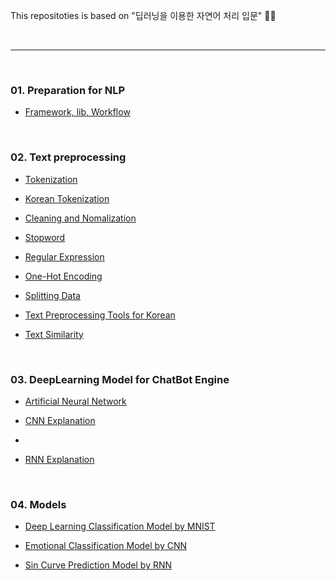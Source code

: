 This repositoties is based on "딥러닝을 이용한 자연어 처리 입문" 🏄‍♂️
 
<br>

___

<br>

### 01. Preparation for NLP

- <a href="https://github.com/YuLim2/NLP_study/blob/master/study/01.preparation.md">Framework, lib, Workflow</a>

<br>

### 02. Text preprocessing

- <a href="https://github.com/YuLim2/NLP_study/blob/master/study/text_preprocessing/Tokenization.ipynb">Tokenization</a>

- <a href="https://github.com/YuLim2/NLP_study/blob/master/study/text_preprocessing/Korean_Tokenization.ipynb">Korean Tokenization</a>

- <a href="https://github.com/YuLim2/NLP_study/blob/master/study/text_preprocessing/Clean_and_Normalization.ipynb">Cleaning and Nomalization</a>

- <a href="https://github.com/YuLim2/NLP_study/blob/master/study/text_preprocessing/Stopword.ipynb">Stopword</a>

- <a href="https://github.com/YuLim2/NLP_study/blob/master/study/text_preprocessing/Regular_Expression.ipynb">Regular Expression</a>

- <a href="https://github.com/YuLim2/NLP_study/blob/master/study/text_preprocessing/One-Hot_Encoding.ipynb">One-Hot Encoding</a>

- <a href="https://github.com/YuLim2/NLP_study/blob/master/study/text_preprocessing/Splitting_Data.ipynb">Splitting Data</a>

- <a href="https://github.com/YuLim2/NLP_study/blob/master/study/text_preprocessing/Text_Preprocessing_Tools_for_Korean_Text.ipynb">Text Preprocessing Tools for Korean</a>

- <a href="https://github.com/YuLim2/NLP_study/blob/master/study/text_preprocessing/Text_Similarity.ipynb">Text Similarity</a>

<br>

### 03. DeepLearning Model for ChatBot Engine

- <a href="https://velog.io/@yulim2/NLP-%EC%9D%B8%EA%B3%B5-%EC%8B%A0%EA%B2%BD%EB%A7%9D-Artificial-Neural-Network">Artificial Neural Network</a>

- <a href="https://velog.io/@yulim2/NLP-CNN-%EB%AA%A8%EB%8D%B8">CNN Explanation</a>
- 
- <a href="https://velog.io/@yulim2/NPL-RNN-%EB%AA%A8%EB%8D%B8-RNN-Model">RNN Explanation</a>

<br>

### 04. Models

- <a href="https://github.com/YuLim2/NLP_study/blob/master/models/MNIST_Ex.ipynb">Deep Learning Classification Model by MNIST</a>


- <a href="https://github.com/YuLim2/NLP_study/blob/master/models/CNN_Ex.ipynb">Emotional Classification Model by CNN</a>

- <a href="https://github.com/YuLim2/NLP_study/blob/master/models/RNN_Ex.ipynb">Sin Curve Prediction Model by RNN
